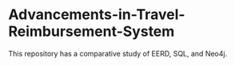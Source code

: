 # Advancements-in-Travel-Reimbursement-System
This repository has a comparative study of EERD, SQL, and Neo4j.
